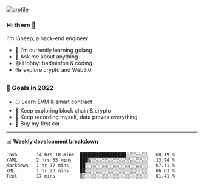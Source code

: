 [![profile](http://img.codelin.xyz/hello-im-isheep.svg)](https://www.calligrapher.ai/)

### Hi there 🐏

I'm ISheep, a back-end engineer

- 🔭 I’m currently learning golang
- 💬 Ask me about anything
- 😄 Hobby: badminton & coding
- 👓 explore crypto and Web3.0

### 🚀 Goals in 2022
+ 🌕 Learn EVM & smart contract
+ 🤔 Keep exploring block chain & crypto
+ 🐏 Keep recording myself, data proves everything
+ 🚗 Buy my first car

-------

📊 **Weekly development breakdown**
<!--START_SECTION:waka-->
```text
Java       14 hrs 18 mins  █████████████████░░░░░░░░   68.19 % 
YAML       2 hrs 55 mins   ███▒░░░░░░░░░░░░░░░░░░░░░   13.94 % 
Markdown   1 hr 37 mins    ██░░░░░░░░░░░░░░░░░░░░░░░   07.71 % 
XML        1 hr 23 mins    █▓░░░░░░░░░░░░░░░░░░░░░░░   06.63 % 
Text       17 mins         ▒░░░░░░░░░░░░░░░░░░░░░░░░   01.41 % 
```
<!--END_SECTION:waka-->

